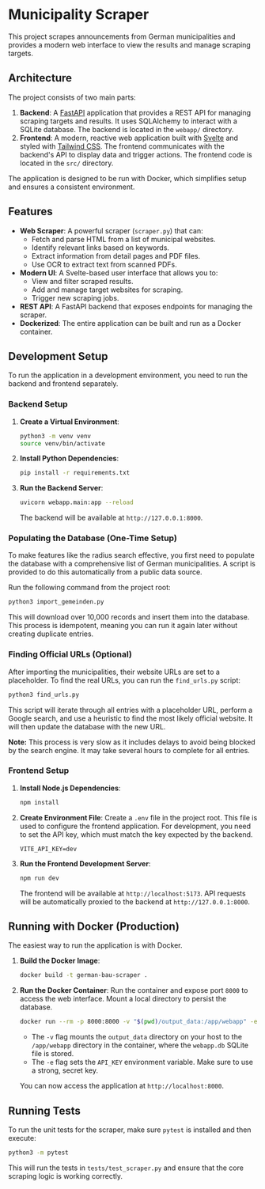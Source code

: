 # Municipality Scraper

This project scrapes announcements from German municipalities and provides a modern web interface to view the results and manage scraping targets.

## Architecture

The project consists of two main parts:

1.  **Backend**: A [FastAPI](https://fastapi.tiangolo.com/) application that provides a REST API for managing scraping targets and results. It uses SQLAlchemy to interact with a SQLite database. The backend is located in the `webapp/` directory.
2.  **Frontend**: A modern, reactive web application built with [Svelte](https://svelte.dev/) and styled with [Tailwind CSS](https://tailwindcss.com/). The frontend communicates with the backend's API to display data and trigger actions. The frontend code is located in the `src/` directory.

The application is designed to be run with Docker, which simplifies setup and ensures a consistent environment.

## Features

-   **Web Scraper**: A powerful scraper (`scraper.py`) that can:
    -   Fetch and parse HTML from a list of municipal websites.
    -   Identify relevant links based on keywords.
    -   Extract information from detail pages and PDF files.
    -   Use OCR to extract text from scanned PDFs.
-   **Modern UI**: A Svelte-based user interface that allows you to:
    -   View and filter scraped results.
    -   Add and manage target websites for scraping.
    -   Trigger new scraping jobs.
-   **REST API**: A FastAPI backend that exposes endpoints for managing the scraper.
-   **Dockerized**: The entire application can be built and run as a Docker container.

## Development Setup

To run the application in a development environment, you need to run the backend and frontend separately.

### Backend Setup

1.  **Create a Virtual Environment**:
    ```bash
    python3 -m venv venv
    source venv/bin/activate
    ```

2.  **Install Python Dependencies**:
    ```bash
    pip install -r requirements.txt
    ```

3.  **Run the Backend Server**:
    ```bash
    uvicorn webapp.main:app --reload
    ```
    The backend will be available at `http://127.0.0.1:8000`.

### Populating the Database (One-Time Setup)

To make features like the radius search effective, you first need to populate the database with a comprehensive list of German municipalities. A script is provided to do this automatically from a public data source.

Run the following command from the project root:
```bash
python3 import_gemeinden.py
```

This will download over 10,000 records and insert them into the database. This process is idempotent, meaning you can run it again later without creating duplicate entries.

### Finding Official URLs (Optional)

After importing the municipalities, their website URLs are set to a placeholder. To find the real URLs, you can run the `find_urls.py` script:

```bash
python3 find_urls.py
```

This script will iterate through all entries with a placeholder URL, perform a Google search, and use a heuristic to find the most likely official website. It will then update the database with the new URL.

**Note:** This process is very slow as it includes delays to avoid being blocked by the search engine. It may take several hours to complete for all entries.

### Frontend Setup

1.  **Install Node.js Dependencies**:
    ```bash
    npm install
    ```

2.  **Create Environment File**:
    Create a `.env` file in the project root. This file is used to configure the frontend application. For development, you need to set the API key, which must match the key expected by the backend.
    ```env
    VITE_API_KEY=dev
    ```

3.  **Run the Frontend Development Server**:
    ```bash
    npm run dev
    ```
    The frontend will be available at `http://localhost:5173`. API requests will be automatically proxied to the backend at `http://127.0.0.1:8000`.

## Running with Docker (Production)

The easiest way to run the application is with Docker.

1.  **Build the Docker Image**:
    ```bash
    docker build -t german-bau-scraper .
    ```

2.  **Run the Docker Container**:
    Run the container and expose port `8000` to access the web interface. Mount a local directory to persist the database.

    ```bash
    docker run --rm -p 8000:8000 -v "$(pwd)/output_data:/app/webapp" -e API_KEY="your-secret-api-key" german-bau-scraper
    ```
    *   The `-v` flag mounts the `output_data` directory on your host to the `/app/webapp` directory in the container, where the `webapp.db` SQLite file is stored.
    *   The `-e` flag sets the `API_KEY` environment variable. Make sure to use a strong, secret key.

    You can now access the application at `http://localhost:8000`.

## Running Tests

To run the unit tests for the scraper, make sure `pytest` is installed and then execute:

```bash
python3 -m pytest
```

This will run the tests in `tests/test_scraper.py` and ensure that the core scraping logic is working correctly.
